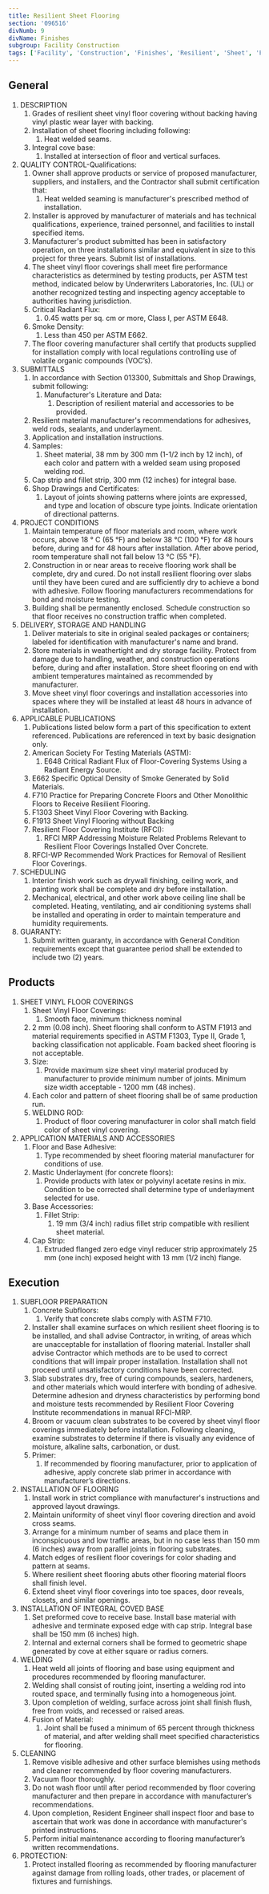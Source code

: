 ```yaml
---
title: Resilient Sheet Flooring
section: '096516'
divNumb: 9
divName: Finishes
subgroup: Facility Construction
tags: ['Facility', 'Construction', 'Finishes', 'Resilient', 'Sheet', 'Flooring']
---
```


## General

1. DESCRIPTION
   1. Grades of resilient sheet vinyl floor covering without backing having vinyl plastic wear layer with backing.
   1. Installation of sheet flooring including following:
      1. Heat welded seams.
   1. Integral cove base:
      1. Installed at intersection of floor and vertical surfaces.
1. QUALITY CONTROL-Qualifications:
   1. Owner shall approve products or service of proposed manufacturer, suppliers, and installers, and the Contractor shall submit certification that:
      1. Heat welded seaming is manufacturer's prescribed method of installation.
   1. Installer is approved by manufacturer of materials and has technical qualifications, experience, trained personnel, and facilities to install specified items.
   1. Manufacturer's product submitted has been in satisfactory operation, on three installations similar and equivalent in size to this project for three years. Submit list of installations.
   1. The sheet vinyl floor coverings shall meet fire performance characteristics as determined by testing products, per ASTM test method, indicated below by Underwriters Laboratories, Inc. (UL) or another recognized testing and inspecting agency acceptable to authorities having jurisdiction.
   1. Critical Radiant Flux:
      1. 0.45 watts per sq. cm or more, Class I, per ASTM E648.
   1. Smoke Density:
      1. Less than 450 per ASTM E662.
   1. The floor covering manufacturer shall certify that products supplied for installation comply with local regulations controlling use of volatile organic compounds (VOC’s).
1. SUBMITTALS
   1. In accordance with Section 013300, Submittals and Shop Drawings, submit following:
      1. Manufacturer's Literature and Data:
         1. Description of resilient material and accessories to be provided.
   1. Resilient material manufacturer's recommendations for adhesives, weld rods, sealants, and underlayment.
   1. Application and installation instructions.
   1. Samples:
      1. Sheet material, 38 mm by 300 mm (1-1/2 inch by 12 inch), of each color and pattern with a welded seam using proposed welding rod.
   1. Cap strip and fillet strip, 300 mm (12 inches) for integral base.
   1. Shop Drawings and Certificates:
      1. Layout of joints showing patterns where joints are expressed, and type and location of obscure type joints. Indicate orientation of directional patterns.
1. PROJECT CONDITIONS
   1. Maintain temperature of floor materials and room, where work occurs, above 18 ° C (65 °F) and below 38 °C (100 °F) for 48 hours before, during and for 48 hours after installation. After above period, room temperature shall not fall below 13 °C (55 °F).
   1. Construction in or near areas to receive flooring work shall be complete, dry and cured. Do not install resilient flooring over slabs until they have been cured and are sufficiently dry to achieve a bond with adhesive. Follow flooring manufacturers recommendations for bond and moisture testing.
   1. Building shall be permanently enclosed. Schedule construction so that floor receives no construction traffic when completed.
1. DELIVERY, STORAGE AND HANDLING
   1. Deliver materials to site in original sealed packages or containers; labeled for identification with manufacturer's name and brand.
   1. Store materials in weathertight and dry storage facility. Protect from damage due to handling, weather, and construction operations before, during and after installation. Store sheet flooring on end with ambient temperatures maintained as recommended by manufacturer.
   1. Move sheet vinyl floor coverings and installation accessories into spaces where they will be installed at least 48 hours in advance of installation.
1. APPLICABLE PUBLICATIONS
   1. Publications listed below form a part of this specification to extent referenced. Publications are referenced in text by basic designation only.
   1. American Society For Testing Materials (ASTM):
      1. E648 Critical Radiant Flux of Floor-Covering Systems Using a Radiant Energy Source.
   1. E662 Specific Optical Density of Smoke Generated by Solid Materials.
   1. F710 Practice for Preparing Concrete Floors and Other Monolithic Floors to Receive Resilient Flooring.
   1. F1303 Sheet Vinyl Floor Covering with Backing.
   1. F1913 Sheet Vinyl Flooring without Backing
   1. Resilient Floor Covering Institute (RFCI):
      1. RFCI MRP Addressing Moisture Related Problems Relevant to Resilient Floor Coverings Installed Over Concrete.
   1. RFCI-WP Recommended Work Practices for Removal of Resilient Floor Coverings.
1. SCHEDULING
   1. Interior finish work such as drywall finishing, ceiling work, and painting work shall be complete and dry before installation.
   1. Mechanical, electrical, and other work above ceiling line shall be completed. Heating, ventilating, and air conditioning systems shall be installed and operating in order to maintain temperature and humidity requirements.
1. GUARANTY:
   1. Submit written guaranty, in accordance with General Condition requirements except that guarantee period shall be extended to include two (2) years.

## Products

1. SHEET VINYL FLOOR COVERINGS
   1. Sheet Vinyl Floor Coverings:
      1. Smooth face, minimum thickness nominal
   1. 2 mm (0.08 inch). Sheet flooring shall conform to ASTM F1913 and material requirements specified in ASTM F1303, Type II, Grade 1, backing classification not applicable. Foam backed sheet flooring is not acceptable.
   1. Size:
      1. Provide maximum size sheet vinyl material produced by manufacturer to provide minimum number of joints. Minimum size width acceptable - 1200 mm (48 inches).
   1. Each color and pattern of sheet flooring shall be of same production run.
   1. WELDING ROD:
      1. Product of floor covering manufacturer in color shall match field color of sheet vinyl covering.
1. APPLICATION MATERIALS AND ACCESSORIES
   1. Floor and Base Adhesive:
      1. Type recommended by sheet flooring material manufacturer for conditions of use.
   1. Mastic Underlayment (for concrete floors):
      1. Provide products with latex or polyvinyl acetate resins in mix. Condition to be corrected shall determine type of underlayment selected for use.
   1. Base Accessories:
      1. Fillet Strip:
         1. 19 mm (3/4 inch) radius fillet strip compatible with resilient sheet material.
   1. Cap Strip:
      1. Extruded flanged zero edge vinyl reducer strip approximately 25 mm (one inch) exposed height with 13 mm (1/2 inch) flange.

## Execution

1. SUBFLOOR PREPARATION
   1. Concrete Subfloors:
      1. Verify that concrete slabs comply with ASTM F710.
   1. Installer shall examine surfaces on which resilient sheet flooring is to be installed, and shall advise Contractor, in writing, of areas which are unacceptable for installation of flooring material. Installer shall advise Contractor which methods are to be used to correct conditions that will impair proper installation. Installation shall not proceed until unsatisfactory conditions have been corrected.
   1. Slab substrates dry, free of curing compounds, sealers, hardeners, and other materials which would interfere with bonding of adhesive. Determine adhesion and dryness characteristics by performing bond and moisture tests recommended by Resilient Floor Covering Institute recommendations in manual RFCI-MRP.
   1. Broom or vacuum clean substrates to be covered by sheet vinyl floor coverings immediately before installation. Following cleaning, examine substrates to determine if there is visually any evidence of moisture, alkaline salts, carbonation, or dust.
   1. Primer:
      1. If recommended by flooring manufacturer, prior to application of adhesive, apply concrete slab primer in accordance with manufacturer’s directions.
1. INSTALLATION OF FLOORING
   1. Install work in strict compliance with manufacturer's instructions and approved layout drawings.
   1. Maintain uniformity of sheet vinyl floor covering direction and avoid cross seams.
   1. Arrange for a minimum number of seams and place them in inconspicuous and low traffic areas, but in no case less than 150 mm (6 inches) away from parallel joints in flooring substrates.
   1. Match edges of resilient floor coverings for color shading and pattern at seams.
   1. Where resilient sheet flooring abuts other flooring material floors shall finish level.
   1. Extend sheet vinyl floor coverings into toe spaces, door reveals, closets, and similar openings.
1. INSTALLATION OF INTEGRAL COVED BASE
   1. Set preformed cove to receive base. Install base material with adhesive and terminate exposed edge with cap strip. Integral base shall be 150 mm (6 inches) high.
   1. Internal and external corners shall be formed to geometric shape generated by cove at either square or radius corners.
1. WELDING
   1. Heat weld all joints of flooring and base using equipment and procedures recommended by flooring manufacturer.
   1. Welding shall consist of routing joint, inserting a welding rod into routed space, and terminally fusing into a homogeneous joint.
   1. Upon completion of welding, surface across joint shall finish flush, free from voids, and recessed or raised areas.
   1. Fusion of Material:
      1. Joint shall be fused a minimum of 65 percent through thickness of material, and after welding shall meet specified characteristics for flooring.
1. CLEANING
   1. Remove visible adhesive and other surface blemishes using methods and cleaner recommended by floor covering manufacturers.
   1. Vacuum floor thoroughly.
   1. Do not wash floor until after period recommended by floor covering manufacturer and then prepare in accordance with manufacturer’s recommendations.
   1. Upon completion, Resident Engineer shall inspect floor and base to ascertain that work was done in accordance with manufacturer's printed instructions.
   1. Perform initial maintenance according to flooring manufacturer’s written recommendations.
1. PROTECTION:
   1. Protect installed flooring as recommended by flooring manufacturer against damage from rolling loads, other trades, or placement of fixtures and furnishings.
